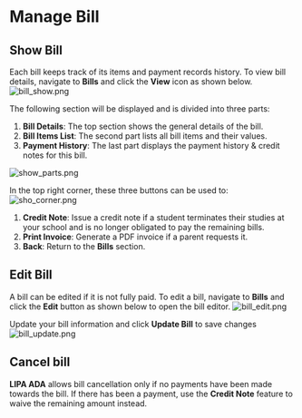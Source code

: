 # Manage Bill

## Show Bill
Each bill keeps track of its items and payment records history. To view bill details, navigate to **Bills** and click the **View** icon as shown below.
 ![bill_show.png](bill_show.png)

The following section will be displayed and is divided into three parts:

1. **Bill Details**: The top section shows the general details of the bill.
2. **Bill Items List**: The second part lists all bill items and their values.
3. **Payment History**: The last part displays the payment history & credit notes for this bill.

![show_parts.png](show_parts.png)

In the top right corner, these three buttons can be used to:![sho_corner.png](sho_corner.png)

1. **Credit Note**: Issue a credit note if a student terminates their studies at your school and is no longer obligated to pay the remaining bills.
2. **Print Invoice**: Generate a PDF invoice if a parent requests it.
3. **Back**: Return to the **Bills** section.


## Edit Bill

A bill can be edited if it is not fully paid. To edit a bill, navigate to **Bills** and click the **Edit** button as shown below to open the bill editor.
![bill_edit.png](bill_edit.png)

Update your bill information and click **Update Bill** to save changes
![bill_update.png](bill_update.png)

## Cancel bill

**LIPA ADA** allows bill cancellation only if no payments have been made towards the bill. If there has been a payment, use the **Credit Note** feature to waive the remaining amount instead.
